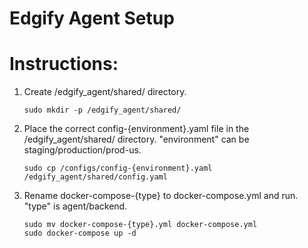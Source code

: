 # Edgify Agent Setup

# Instructions:
1. Create /edgify_agent/shared/ directory.
    ```
    sudo mkdir -p /edgify_agent/shared/
    ```
2. Place the correct config-{environment}.yaml file in the /edgify_agent/shared/ directory.
   "environment" can be staging/production/prod-us.
    ```
    sudo cp /configs/config-{environment}.yaml /edgify_agent/shared/config.yaml
    ```
3. Rename docker-compose-{type} to docker-compose.yml and run.
   "type" is agent/backend.
    ```
    sudo mv docker-compose-{type}.yml docker-compose.yml
    sudo docker-compose up -d
    ```
